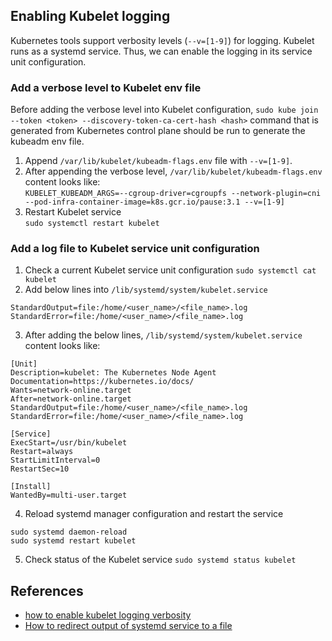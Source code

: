 ## Enabling Kubelet logging

Kubernetes tools support verbosity levels (`--v=[1-9]`) for logging. Kubelet runs as a systemd service. Thus, we can enable the logging in its service unit configuration.

### Add a verbose level to Kubelet env file

Before adding the verbose level into Kubelet configuration, `sudo kube join --token <token> --discovery-token-ca-cert-hash <hash>` command that is generated from Kubernetes control plane should be run to generate the kubeadm env file.   

1. Append `/var/lib/kubelet/kubeadm-flags.env` file with `--v=[1-9]`.   
2. After appending the verbose level, `/var/lib/kubelet/kubeadm-flags.env` content looks like:   
`KUBELET_KUBEADM_ARGS=--cgroup-driver=cgroupfs --network-plugin=cni --pod-infra-container-image=k8s.gcr.io/pause:3.1 --v=[1-9]`   
2. Restart Kubelet service   
`sudo systemctl restart kubelet`   

### Add a log file to Kubelet service unit configuration

1. Check a current Kubelet service unit configuration
`sudo systemctl cat kubelet`   
2. Add below lines into `/lib/systemd/system/kubelet.service`
```
StandardOutput=file:/home/<user_name>/<file_name>.log
StandardError=file:/home/<user_name>/<file_name>.log
```
3. After adding the below lines, `/lib/systemd/system/kubelet.service` content looks like:   
```
[Unit]
Description=kubelet: The Kubernetes Node Agent
Documentation=https://kubernetes.io/docs/
Wants=network-online.target
After=network-online.target
StandardOutput=file:/home/<user_name>/<file_name>.log
StandardError=file:/home/<user_name>/<file_name>.log

[Service]
ExecStart=/usr/bin/kubelet
Restart=always
StartLimitInterval=0
RestartSec=10

[Install]
WantedBy=multi-user.target
```   
4. Reload systemd manager configuration and restart the service
```
sudo systemd daemon-reload
sudo systemd restart kubelet
```
5. Check status of the Kubelet service
`sudo systemd status kubelet`   

## References

* [how to enable kubelet logging verbosity](https://stackoverflow.com/questions/55739315/how-to-enable-kubelet-logging-verbosity)   
* [How to redirect output of systemd service to a file](https://stackoverflow.com/questions/37585758/how-to-redirect-output-of-systemd-service-to-a-file)
